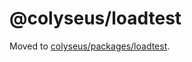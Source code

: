 # @colyseus/loadtest

Moved to [colyseus/packages/loadtest](https://github.com/colyseus/colyseus/tree/master/packages/loadtest).
